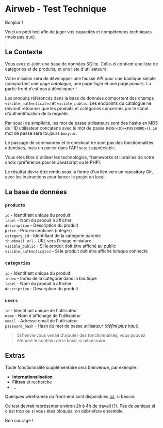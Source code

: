 Airweb - Test Technique 
===

Bonjour !

Voici un petit test afin de juger vos capacités et compétences techniques (mais pas que).

## Le Contexte

Vous avez ci-joint une base de données SQlite. Celle-ci contient une liste de catégories et de produits, et une liste d'utilisateurs.

Votre mission sera de développer une fausse API pour une boutique simple (comportant une page *catalogue*, une page *login* et une page *panier*).
La partie front n'est pas à développer !

Les produits référencés dans la base de données comportent des champs `visible_authenticated` et `visible_public`.
Les endpoints du catalogue ne devront retourner que les produits et catégories concernés par le statut d'authentification de la requète.

Par souci de simplicité, les mot de passe utilisateurs sont des hashs en MD5 de l'ID utilisateur concaténé avec le mot de passe (`MD5(<ID><PASSWORD>)`).
Le mot de passe sera toujours `bonjour`.

Le passage de commandes et le checkout ne sont pas des fonctionnalités attendues, mais un panier dans l'API serait appréciable.

Vous êtes libre d'utiliser les technologies, frameworks et librairies de votre choix (préférence pour le Javascript ou le PHP). 

Le résultat devra être rendu sous la forme d'un lien vers un repository Git, avec les instructions pour lancer le projet en local.

## La base de données

### `products`
`id` - Identifiant unique du produit  
`label` - Nom du produit à afficher  
`description` - Description du produit  
`price` - Prix en centimes (integer)  
`category_id` - Identifiant de la catégorie parente  
`thumbnail_url` - URL vers l'image miniature  
`visible_public` - Si le produit doit être affiché au public  
`visible_authenticated` - Si le produit doit être affiché lorsque connecté  

### `categories`
`id` - Identifiant unique du produit  
`index` - Index de la catégorie dans la boutique  
`label` - Nom du produit à afficher  
`description` - Description du produit  

### `users`
`id` - Identifiant unique de l'utilisateur  
`name` - Nom d'affichage de l'utilisateur  
`email` - Adresse email de l'utilisateur  
`password_hash` - Hash du mot de passe utilisateur *(défini plus haut)*  

> Si l'envie vous venait d'ajouter des fonctionnalités, vous pouvez étendre le contenu de la base, si nécessaire.

## Extras

Toute fonctionnalité supplémentaire sera bienvenue, par exemple :
- **Internationalisation**
- **Filtres** et recherche
- ...

Quelques wireframes du front-end sont disponibles [ici](https://www.figma.com/file/GB7FZWWMPTg57UxpfogUDc/Maquette-boutique?node-id=0%3A1), si besoin.

Ce test devrait représenter environ 2h à 4h de travail (?). Pas de panique si c'est trop ou si vous êtes bloqués, on débriefera ensemble.

Bon courage !
